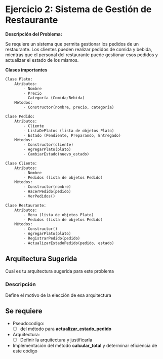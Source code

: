 # Ejercicio 2: Sistema de Gestión de Restaurante

**Descripción del Problema:**

Se requiere un sistema que permita gestionar los pedidos de un restaurante. Los clientes pueden realizar pedidos de comida y bebida, mientras que el personal del restaurante puede gestionar esos pedidos y actualizar el estado de los mismos.

**Clases importantes**

```python
Clase Plato:
    Atributos:
        - Nombre
        - Precio
        - Categoría (Comida/Bebida)
    Métodos:
        - Constructor(nombre, precio, categoría)

Clase Pedido:
    Atributos:
        - Cliente
        - ListaDePlatos (lista de objetos Plato)
        - Estado (Pendiente, Preparando, Entregado)
    Métodos:
        - Constructor(cliente)
        - AgregarPlato(plato)
        - CambiarEstado(nuevo_estado)

Clase Cliente:
    Atributos:
        - Nombre
        - Pedidos (lista de objetos Pedido)
    Métodos:
        - Constructor(nombre)
        - HacerPedido(pedido)
        - VerPedidos()

Clase Restaurante:
    Atributos:
        - Menu (lista de objetos Plato)
        - Pedidos (lista de objetos Pedido)
    Métodos:
        - Constructor()
        - AgregarPlato(plato)
        - RegistrarPedido(pedido)
        - ActualizarEstadoPedido(pedido, estado)

```

## Arquitectura Sugerida

Cual es tu arquitectura sugerida para este problema

### Descripción

Define el motivo de la elección de esa arquitectura

## Se requiere

- Pseudocodigo:
  - [ ] del método para **actualizar_estado_pedido**
- Arquitectura:
  - [ ] Definir la arquitectura y justificarla
- Implementación del método **calcular_total** y determinar eficiencia de este código
